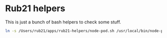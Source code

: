 # Rub21 helpers

This is just a bunch of bash helpers to check some stuff. 

```sh
ln -s /Users/rub21/apps/rub21-helpers/node-pod.sh /usr/local/bin/node-pod
```